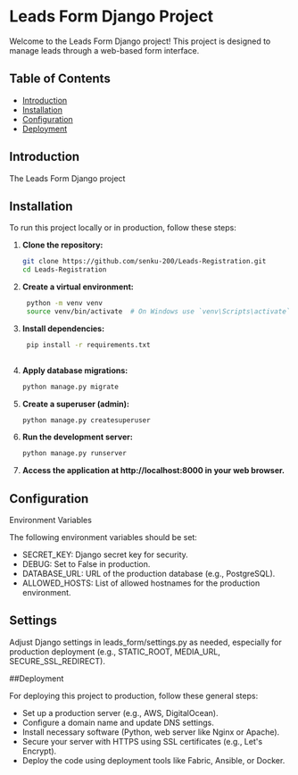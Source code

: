 # Leads Form Django Project

Welcome to the Leads Form Django project! This project is designed to manage leads through a web-based form interface.

## Table of Contents

- [Introduction](#introduction)
- [Installation](#installation)
- [Configuration](#configuration)
- [Deployment](#deployment)


## Introduction

The Leads Form Django project


## Installation

To run this project locally or in production, follow these steps:

1. **Clone the repository:**

   ```bash
   git clone https://github.com/senku-200/Leads-Registration.git
   cd Leads-Registration

2. **Create a virtual environment:**
  
   ```bash
    python -m venv venv
    source venv/bin/activate  # On Windows use `venv\Scripts\activate`

3. **Install dependencies:**
   
   ```bash
    pip install -r requirements.txt
  
4. **Apply database migrations:**
   
   ```bash
   python manage.py migrate
   
5. **Create a superuser (admin):**
   
   ```bash
   python manage.py createsuperuser
   
6. **Run the development server:**
    
   ```bash
   python manage.py runserver
7. **Access the application at http://localhost:8000 in your web browser.**


## Configuration

Environment Variables

The following environment variables should be set:

- SECRET_KEY: Django secret key for security.
- DEBUG: Set to False in production.
- DATABASE_URL: URL of the production database (e.g., PostgreSQL).
- ALLOWED_HOSTS: List of allowed hostnames for the production environment.

## Settings

Adjust Django settings in leads_form/settings.py as needed, especially for production deployment (e.g., STATIC_ROOT, MEDIA_URL, SECURE_SSL_REDIRECT).

##Deployment

For deploying this project to production, follow these general steps:

- Set up a production server (e.g., AWS, DigitalOcean).
- Configure a domain name and update DNS settings.
- Install necessary software (Python, web server like Nginx or Apache).
- Secure your server with HTTPS using SSL certificates (e.g., Let's Encrypt).
- Deploy the code using deployment tools like Fabric, Ansible, or Docker.









